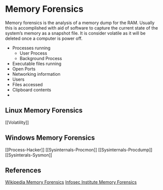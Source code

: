 # Memory Forensics



Memory forensics is the analysis of a memory dump for the RAM. Usually this is accomplished with aid of software to capture the current state of the system’s memory as a snapshot file. It is consider volatile as it will be deleted once a computer is power off.

- Processes running
	- User Process
	- Background Process
- Executable files running
- Open Ports
- Networking information
- Users 
- Files accessed
- Clipboard contents
- 


## Linux Memory Forensics

[[Volatility]]

## Windows Memory Forensics

[[Process-Hacker]]
[[Sysinternals-Procmon]]
[[Sysinternals-Procdump]]
[[Sysinterals-Sysmon]]


## References

[Wikipedia Memory Forensics](https://en.wikipedia.org/wiki/Memory_forensics)
[Infosec Institute Memory Forensics](https://resources.infosecinstitute.com/topic/computer-forensics-memory-forensics/)